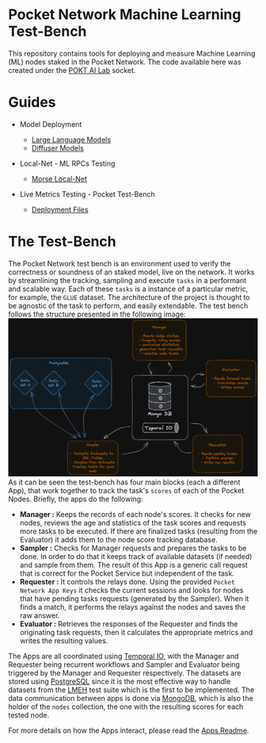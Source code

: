 # Pocket Network Machine Learning Test-Bench

This repository contains tools for deploying and measure Machine Learning (ML) nodes staked in the Pocket Network.
The code available here was created under the [POKT AI Lab](https://forum.pokt.network/t/open-pokt-ai-lab-socket/5056) socket.

# Guides

- Model Deployment
    - [Large Language Models](./model-deployment/llm/README.md)
    - [Diffuser Models](./model-deployment/diffusers/README.md)

- Local-Net - ML RPCs Testing
    - [Morse Local-Net](./morse-localnet-poc/README.md)

- Live Metrics Testing - Pocket Test-Bench
    - [Deployment Files](./docker-compose/README.md)

# The Test-Bench

The Pocket Network test bench is an environment used to verify the correctness or soundness of an staked model, live on the network. 
It works by streamlining the tracking, sampling and execute `tasks` in a performant and scalable way. Each of these `tasks` is a instance of a particular metric, for example, the `GLUE` dataset. The architecture of the project is thought to be agnostic of the task to perform, and easily extendable. 
The test bench follows the structure presented in the following image:
![Basic Flow diagram](./assets/flow_diagram.png)
As it can be seen the test-bench has four main blocks (each a different App), that work together to track the task's `scores` of each of the Pocket Nodes. Briefly, the apps do the following:
- **Manager :** Keeps the records of each node's scores. It checks for new nodes, reviews the age and statistics of the task scores and requests more tasks to be executed. If there are finalized tasks (resulting from the Evaluator) it adds them to the node score tracking database.
- **Sampler :** Checks for Manager requests and prepares the tasks to be done. In order to do that it keeps track of available datasets (if needed) and sample from them. The result of this App is a generic call request that is correct for the Pocket Service but independent of the task.
- **Requester :** It controls the relays done. Using the provided `Pocket Network App Keys` it checks the current sessions and looks for nodes that have pending tasks requests (generated by the Sampler). When it finds a match, it performs the relays against the nodes and saves the raw answer.
- **Evaluator :** Retrieves the responses of the Requester and finds the originating task requests, then it calculates the appropriate metrics and writes the resulting values.

The Apps are all coordinated using [Temporal IO](https://temporal.io/), with the Manager and Requester being recurrent workflows and Sampler and Evaluator being triggered by the Manager and Requester respectively. The datasets are stored using [PostgreSQL](https://www.postgresql.org/) since it is the most effective way to handle datasets from the [LMEH](https://github.com/EleutherAI/lm-evaluation-harness) test suite which is the first to be implemented. The data communication between apps is done via [MongoDB](https://www.mongodb.com/), which is also the holder of the `nodes` collection, the one with the resulting scores for each tested node.

For more details on how the Apps interact, please read the [Apps Readme](./apps/README.md).